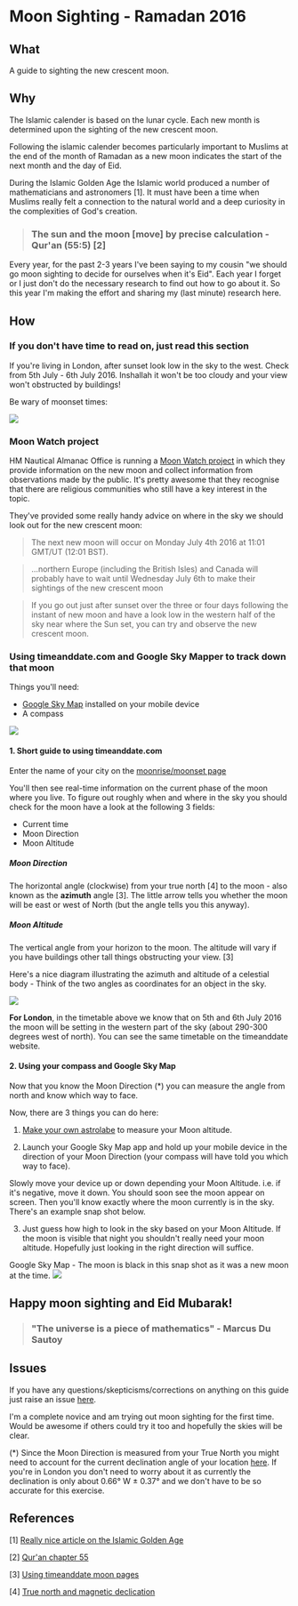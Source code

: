 # Moon Sighting - Ramadan 2016

## What

A guide to sighting the new crescent moon.

## Why

The Islamic calender is based on the lunar cycle. Each new month is determined upon the sighting of the new crescent moon.

Following the islamic calender becomes particularly important to Muslims at the end of the month of Ramadan as a new moon indicates the start of the next month and the day of Eid.

During the Islamic Golden Age the Islamic world produced a number of mathematicians and astronomers [1]. It must have been a time when Muslims really felt a connection to the natural world and a deep curiosity in the complexities of God's creation.

> ### The sun and the moon [move] by precise calculation - Qur'an (55:5) [2]

Every year, for the past 2-3 years I've been saying to my cousin "we should go moon sighting to decide for ourselves when it's Eid". Each year I forget or I just don't do the necessary research to find out how to go about it. So this year I'm making the effort and sharing my (last minute) research here.


## How
### If you don't have time to read on, just read this section

If you're living in London, after sunset look low in the sky to the west. Check from 5th July - 6th July 2016. Inshallah it won't be too cloudy and your view won't obstructed by buildings!

Be wary of moonset times:

![](img/moonrise_set.png)

### Moon Watch project

HM Nautical Almanac Office is running a [Moon Watch project](http://astro.ukho.gov.uk/moonwatch/index.html) in which they provide information on the new moon and collect information from observations made by the public. It's pretty awesome that they recognise that there are religious communities who still have a key interest in the topic.

They've provided some really handy advice on where in the sky we should look out for the new crescent moon:

> The next new moon will occur on Monday July 4th 2016 at 11:01 GMT/UT (12:01 BST).

> ...northern Europe (including the British Isles) and Canada will probably have to wait until Wednesday July 6th to make their sightings of the new crescent moon

> If you go out just after sunset over the three or four days following the instant of new moon and have a look low in the western half of the sky near where the Sun set, you can try and observe the new crescent moon.

### Using timeanddate.com and Google Sky Mapper to track down that moon

Things you'll need:
- [Google Sky Map](https://play.google.com/store/apps/details?id=com.google.android.stardroid&hl=en) installed on your mobile device
- A compass

![](img/Live_moon.png)

#### 1. Short guide to using timeanddate.com

Enter the name of your city on the [moonrise/moonset page](http://www.timeanddate.com/moon/uk)

You'll then see real-time information on the current phase of the moon where you live. To figure out roughly when  and where in the sky you should check for the moon have a look at the following 3 fields:

- Current time
- Moon Direction
- Moon Altitude

##### Moon Direction

The horizontal angle (clockwise) from your true north [4] to the moon - also known as the **azimuth** angle [3]. The little arrow tells you whether the moon will be east or west of North (but the angle tells you this anyway).

##### Moon Altitude

The vertical angle from your horizon to the moon. The altitude will vary if you have buildings other tall things obstructing your view. [3]

Here's a nice diagram illustrating the azimuth and altitude of a celestial body - Think of the two angles as coordinates for an object in the sky.

![](http://eco.mtk.nao.ac.jp/koyomi/faq/image/altaz_en.gif)

**For London**, in the timetable above we know that on 5th and 6th July 2016 the moon will be setting in the western part of the sky (about 290-300 degrees west of north). You can see the same timetable on the timeanddate website.

#### 2. Using your compass and Google Sky Map

Now that you know the Moon Direction (*) you can measure the angle from north and know which way to face.

Now, there are 3 things you can do here:

1. [Make your own astrolabe](http://cse.ssl.berkeley.edu/AtHomeAstronomy/activity_07.html) to measure your Moon altitude.

2. Launch your Google Sky Map app and hold up your mobile device in the direction of your Moon Direction (your compass will have told you which way to face).

  Slowly move your device up or down depending your Moon Altitude. i.e. if it's negative, move it down. You should soon see the moon appear on screen. Then you'll know exactly where the moon currently is in the sky. There's an example snap shot below.

3. Just guess how high to look in the sky based on your Moon Altitude. If the moon is visible that night you shouldn't really need your moon altitude. Hopefully just looking in the right direction will suffice.

Google Sky Map - The moon is black in this snap shot as it was a new moon at the time.
![](img/sky_map.png)

## Happy moon sighting and Eid Mubarak!


> ### "The universe is a piece of mathematics" - Marcus Du Sautoy

## Issues

If you have any questions/skepticisms/corrections on anything on this guide just raise an issue [here](https://github.com/tas12/moon-sighting/issues).

I'm a complete novice and am trying out moon sighting for the first time. Would be awesome if others could try it too and hopefully the skies will be clear.


(*) Since the Moon Direction is measured from your True North you might need to account for the current declination angle of your location [here](http://www.ngdc.noaa.gov/geomag-web/#declination). If you're in London you don't need to worry about it as currently the declination is only about 0.66° W  ± 0.37° and we don't have to be so accurate for this exercise.

## References

[1] [Really nice article on the Islamic Golden Age](http://www.electrummagazine.com/2012/11/muslim-astronomers-in-the-islamic-golden-age/)

[2] [Qur'an chapter 55](http://quran.com/55)


[3] [Using timeanddate moon pages](http://www.timeanddate.com/astronomy/moon/about-moon-calculator.html)

[4] [True north and magnetic declication](http://www.offroadtrailgeek.net/how_a_compass_works.html)
